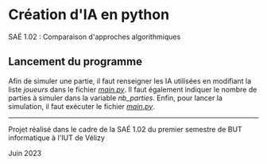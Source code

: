 # Création d'IA en python

SAÉ 1.02 : Comparaison d'approches algorithmiques

## Lancement du programme

Afin de simuler une partie, il faut renseigner les IA utilisées en modifiant la liste _joueurs_ dans le fichier [_main.py_](main.py). Il faut également indiquer le nombre de parties à simuler dans la variable _nb\_parties_. Enfin, pour lancer la simulation, il faut exécuter le fichier [_main.py_](main.py).

---

Projet réalisé dans le cadre de la SAÉ 1.02 du premier semestre de BUT informatique à l'IUT de Vélizy

Juin 2023
